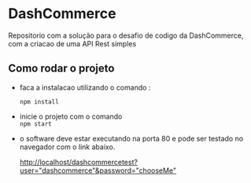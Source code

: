 # DashCommerce
Repositorio com a solução para o desafio de codigo da DashCommerce, com a criacao de uma API Rest simples

## Como rodar o projeto

-   faca a instalacao utilizando o comando : 

    `npm install`

- inicie o projeto com o comando  
  `npm start`
- o software deve estar executando na porta 80 e pode ser testado no navegador com o link abaixo.
  
  <http://localhost/dashcommercetest?user="dashcommerce"&password="chooseMe">